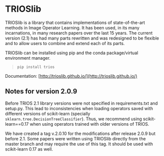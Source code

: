TRIOSlib
========

TRIOSlib is a library that contains implementations of state-of-the-art methods 
in Image Operator Learning. It has been used, in its many incarnations, in many 
research papers over the last 15 years. The current version (2.1) has had many 
parts rewritten and was redesigned to be flexible and to allow users to combine 
and extend each of its parts. 

TRIOSlib can be installed using pip and the conda package/virtual environment 
manager. 

> `pip install trios`

Documentation: [http://trioslib.github.io/](http://trioslib.github.io/)


Notes for version 2.0.9
------------------------

Before TRIOS 2.1 library versions were not specified in requirements.txt and 
setup.py. This lead to inconsistencies when loading operators saved with different
versions of scikit-learn (specially `sklearn.tree.DecisionTreeClassifier`).
Thus, we recommend using scikit-learn==0.17 when using operators trained with
older versions of TRIOS. 

We have created a tag v.2.0.10 for the modifications after release 2.0.9 but
before 2.1. Some papers were written using TRIOSlib directly from the master 
branch and may require the use of this tag. It should be used with scikit-learn
0.17 as well.
